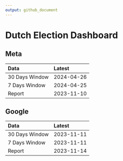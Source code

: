 ```yaml
---
output: github_document
---
```


# Dutch Election Dashboard



## Meta


|Data           |Latest     |
|:--------------|:----------|
|30 Days Window |2024-04-26 |
|7 Days Window  |2024-04-25 |
|Report         |2023-11-10 |

## Google


|Data           |Latest     |
|:--------------|:----------|
|30 Days Window |2023-11-11 |
|7 Days Window  |2023-11-11 |
|Report         |2023-11-14 |
